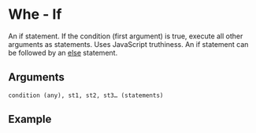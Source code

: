 # Whe - If

An if statement. If the condition (first argument) is true, execute all other arguments as statements. Uses JavaScript truthiness. An if statement can be followed by an [else](Else.md) statement.

## Arguments

```condition (any), st1, st2, st3… (statements)```

## Example
<editor :code='`
If Example
by Milo Jacobs\n
was var one.
whe par var one: pri "value is one"!
`' 
:code-wordier="`
If Example
by Milo Jacobs\n
'Was var one?'
When I compared var to one: I printed &quot;value is one&quot;!
`"
output-method='console'></editor>
